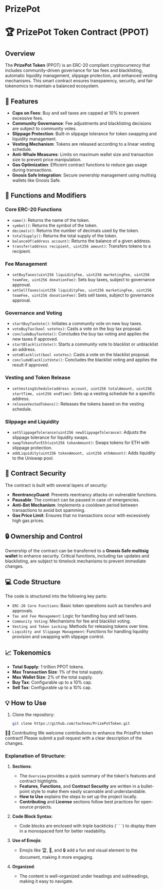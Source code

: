 # PrizePot
# 🏆 PrizePot Token Contract (PPOT)

## Overview
The **PrizePot Token** (PPOT) is an ERC-20 compliant cryptocurrency that includes community-driven governance for tax fees and blacklisting, automatic liquidity management, slippage protection, and enhanced vesting mechanisms. This smart contract ensures transparency, security, and fair tokenomics to maintain a balanced ecosystem.

## 🚀 Features
- **Caps on Fees**: Buy and sell taxes are capped at 10% to prevent excessive fees.
- **Community Governance**: Fee adjustments and blacklisting decisions are subject to community votes.
- **Slippage Protection**: Built-in slippage tolerance for token swapping and liquidity management.
- **Vesting Mechanism**: Tokens are released according to a linear vesting schedule.
- **Anti-Whale Measures**: Limits on maximum wallet size and transaction size to prevent price manipulation.
- **Gas Optimization**: Efficient contract functions to reduce gas usage during transactions.
- **Gnosis Safe Integration**: Secure ownership management using multisig wallets like Gnosis Safe.

## 🔑 Functions and Modifiers
### Core ERC-20 Functions
- `name()`: Returns the name of the token.
- `symbol()`: Returns the symbol of the token.
- `decimals()`: Returns the number of decimals used by the token.
- `totalSupply()`: Returns the total supply of the token.
- `balanceOf(address account)`: Returns the balance of a given address.
- `transfer(address recipient, uint256 amount)`: Transfers tokens to a recipient.

### Fee Management
- `setBuyTaxes(uint256 liquidityFee, uint256 marketingFee, uint256 teamFee, uint256 donationFee)`: Sets buy taxes, subject to governance approval.
- `setSellTaxes(uint256 liquidityFee, uint256 marketingFee, uint256 teamFee, uint256 donationFee)`: Sets sell taxes, subject to governance approval.

### Governance and Voting
- `startBuyTaxVote()`: Initiates a community vote on new buy taxes.
- `voteBuyTax(bool voteYes)`: Casts a vote on the buy tax proposal.
- `concludeBuyTaxVote()`: Concludes the buy tax voting and applies the new taxes if approved.
- `startBlacklistVote()`: Starts a community vote to blacklist or unblacklist an address.
- `voteBlacklist(bool voteYes)`: Casts a vote on the blacklist proposal.
- `concludeBlacklistVote()`: Concludes the blacklist voting and applies the result if approved.

### Vesting and Token Release
- `setVestingSchedule(address account, uint256 totalAmount, uint256 startTime, uint256 endTime)`: Sets up a vesting schedule for a specific address.
- `releaseVestedTokens()`: Releases the tokens based on the vesting schedule.

### Slippage and Liquidity
- `setSlippageTolerance(uint256 newSlippageTolerance)`: Adjusts the slippage tolerance for liquidity swaps.
- `swapTokensForEth(uint256 tokenAmount)`: Swaps tokens for ETH with slippage protection.
- `addLiquidity(uint256 tokenAmount, uint256 ethAmount)`: Adds liquidity to the Uniswap pool.

## 📜 Contract Security
The contract is built with several layers of security:
- **ReentrancyGuard**: Prevents reentrancy attacks on vulnerable functions.
- **Pausable**: The contract can be paused in case of emergencies.
- **Anti-Bot Mechanism**: Implements a cooldown period between transactions to avoid bot spamming.
- **Gas Price Limit**: Ensures that no transactions occur with excessively high gas prices.

## 🔒 Ownership and Control
Ownership of the contract can be transferred to a **Gnosis Safe multisig wallet** to enhance security. Critical functions, including tax updates and blacklisting, are subject to timelock mechanisms to prevent immediate changes.

## 💻 Code Structure
The code is structured into the following key parts:

- `ERC-20 Core Functions`: Basic token operations such as transfers and approvals.
- `Tax and Fee Management`: Logic for handling buy and sell taxes.
- `Community Voting`: Mechanisms for fee and blacklist voting.
- `Vesting and Token Locking`: Methods for releasing tokens over time.
- `Liquidity and Slippage Management`: Functions for handling liquidity provision and swapping with slippage control.

## 📈 Tokenomics
- **Total Supply**: 1 trillion PPOT tokens.
- **Max Transaction Size**: 1% of the total supply.
- **Max Wallet Size**: 2% of the total supply.
- **Buy Tax**: Configurable up to a 10% cap.
- **Sell Tax**: Configurable up to a 10% cap.

## 💡 How to Use
1. Clone the repository:
   ```bash
   git clone https://github.com/tachneo/PrizePotToken.git

🧑‍💻 Contributing
We welcome contributions to enhance the PrizePot token contract! Please submit a pull request with a clear description of the changes.


### **Explanation of Structure:**

1. **Sections**:
   - The `Overview` provides a quick summary of the token's features and contract highlights.
   - **Features**, **Functions**, and **Contract Security** are written in a bullet-point style to make them easily scannable and understandable.
   - **How to Use** explains the steps to set up the project locally.
   - **Contributing** and **License** sections follow best practices for open-source projects.

2. **Code Block Syntax**:
   - Code blocks are enclosed with triple backticks (` ``` `) to display them in a monospaced font for better readability.

3. **Use of Emojis**:
   - Emojis like 🏆, 🚀, and 🔒 add a fun and visual element to the document, making it more engaging.

4. **Organized**:
   - The content is well-organized under headings and subheadings, making it easy to navigate.
